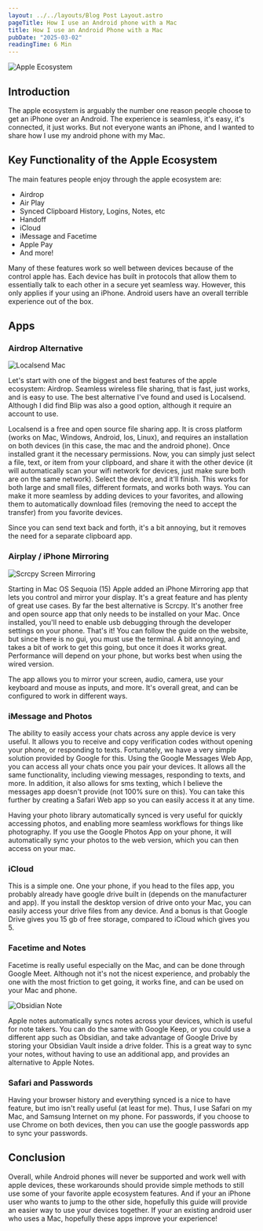 ```yaml
---
layout: ../../layouts/Blog Post Layout.astro
pageTitle: How I use an Android phone with a Mac
title: How I use an Android Phone with a Mac
pubDate: "2025-03-02"
readingTime: 6 Min
---
```


<img src="/apple-ecosystem.webp" alt="Apple Ecosystem">

## Introduction

The apple ecosystem is arguably the number one reason people choose to get an iPhone over an Android. The experience is seamless, it's easy, it's connected, it just works. But not everyone wants an iPhone, and I wanted to share how I use my android phone with my Mac.

## Key Functionality of the Apple Ecosystem

The main features people enjoy through the apple ecosystem are:

- Airdrop
- Air Play
- Synced Clipboard History, Logins, Notes, etc
- Handoff
- iCloud
- iMessage and Facetime
- Apple Pay
- And more!

Many of these features work so well between devices because of the control apple has. Each device has built in protocols that allow them to essentially talk to each other in a secure yet seamless way. However, this only applies if your using an iPhone. Android users have an overall terrible experience out of the box.

## Apps

### Airdrop Alternative

<img src="/Localsend.webp" alt="Localsend Mac">

Let's start with one of the biggest and best features of the apple ecosystem: Airdrop. Seamless wireless file sharing, that is fast, just works, and is easy to use. The best alternative I've found and used is Localsend. Although I did find Blip was also a good option, although it require an account to use.

Localsend is a free and open source file sharing app. It is cross platform (works on Mac, Windows, Android, Ios, Linux), and requires an installation on both devices (in this case, the mac and the android phone). Once installed grant it the necessary permissions. Now, you can simply just select a file, text, or item from your clipboard, and share it with the other device (it will automatically scan your wifi network for devices, just make sure both are on the same network). Select the device, and it'll finish. This works for both large and small files, different formats, and works both ways. You can make it more seamless by adding devices to your favorites, and allowing them to automatically download files (removing the need to accept the transfer) from you favorite devices.

Since you can send text back and forth, it's a bit annoying, but it removes the need for a separate clipboard app.

### Airplay / iPhone Mirroring

<img src="/Scrcpy.webp" alt="Scrcpy Screen Mirroring">

Starting in Mac OS Sequoia (15) Apple added an iPhone Mirroring app that lets you control and mirror your display. It's a great feature and has plenty of great use cases. By far the best alternative is Scrcpy. It's another free and open source app that only needs to be installed on your Mac. Once installed, you'll need to enable usb debugging through the developer settings on your phone. That's it! You can follow the guide on the website, but since there is no gui, you must use the terminal. A bit annoying, and takes a bit of work to get this going, but once it does it works great. Performance will depend on your phone, but works best when using the wired version.

The app allows you to mirror your screen, audio, camera, use your keyboard and mouse as inputs, and more. It's overall great, and can be configured to work in different ways.

### iMessage and Photos

The ability to easily access your chats across any apple device is very useful. It allows you to receive and copy verification codes without opening your phone, or responding to texts. Fortunately, we have a very simple solution provided by Google for this. Using the Google Messages Web App, you can access all your chats once you pair your devices. It allows all the same functionality, including viewing messages, responding to texts, and more. In addition, it also allows for sms texting, which I believe the messages app doesn't provide (not 100% sure on this). You can take this further by creating a Safari Web app so you can easily access it at any time.

Having your photo library automatically synced is very useful for quickly accessing photos, and enabling more seamless workflows for things like photography. If you use the Google Photos App on your phone, it will automatically sync your photos to the web version, which you can then access on your mac.

### iCloud

This is a simple one. One your phone, if you head to the files app, you probably already have google drive built in (depends on the manufacturer and app). If you install the desktop version of drive onto your Mac, you can easily access your drive files from any device. And a bonus is that Google Drive gives you 15 gb of free storage, compared to iCloud which gives you 5.

### Facetime and Notes

Facetime is really useful especially on the Mac, and can be done through Google Meet. Although not it's not the nicest experience, and probably the one with the most friction to get going, it works fine, and can be used on your Mac and phone.

<img src="/Obsidian.webp" alt="Obsidian Note">

Apple notes automatically syncs notes across your devices, which is useful for note takers. You can do the same with Google Keep, or you could use a different app such as Obsidian, and take advantage of Google Drive by storing your Obsidian Vault inside a drive folder. This is a great way to sync your notes, without having to use an additional app, and provides an alternative to Apple Notes.

### Safari and Passwords

Having your browser history and everything synced is a nice to have feature, but imo isn't really useful (at least for me). Thus, I use Safari on my Mac, and Samsung Internet on my phone. For passwords, if you choose to use Chrome on both devices, then you can use the google passwords app to sync your passwords.

## Conclusion

Overall, while Android phones will never be supported and work well with apple devices, these workarounds should provide simple methods to still use some of your favorite apple ecosystem features. And if your an iPhone user who wants to jump to the other side, hopefully this guide will provide an easier way to use your devices together. If your an existing android user who uses a Mac, hopefully these apps improve your experience!
